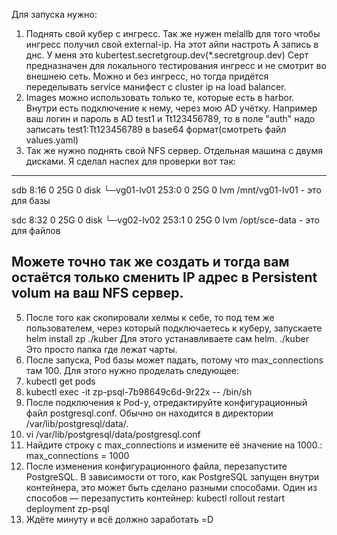 Для запуска нужно:
1. Поднять свой кубер с ингресс. Так же нужен melallb для того чтобы ингресс получил свой external-ip. На этот айпи настроть A запись в днс. 
У меня это kubertest.secretgroup.dev(*.secretgroup.dev)  Серт предназначен для локального тестирования ингресс и не смотрит во внешнею сеть.
Можно и без ингресс, но тогда придётся переделывать service манифест c cluster ip на  load balancer.
2. Images можно использовать только те, которые есть в harbor. Внутри есть подключение к нему, через мою AD учётку.
Например ваш логин и  пароль в AD test1 и Tt123456789, то в поле "auth" надо записать test1:Tt123456789 в base64 формат(смотреть файл values.yaml)
3. Так же нужно поднять свой NFS сервер. Отдельная машина с двумя дисками. Я сделал наспех для проверки вот так:
----
sdb           8:16   0   25G  0 disk 
└─vg01-lv01 253:0    0   25G  0 lvm  /mnt/vg01-lv01     - это для базы

sdc           8:32   0   25G  0 disk 
└─vg02-lv02 253:1    0   25G  0 lvm  /opt/sce-data      - это для файлов

Можете точно так же создать и тогда вам остаётся только сменить IP адрес в Persistent volum на ваш NFS сервер.
----
5.  После того как скопировали хелмы к себе, то под тем же пользователем, через который подключаетесь к куберу, запускаете helm install zp ./kuber
Для этого устанавливаете сам helm. ./kuber Это просто папка где лежат чарты.
6. После запуска, Pod базы может падать, потому что max_connections там 100. Для этого нужно проделать следующее:
7. kubectl get pods
8. kubectl exec -it zp-psql-7b98649c6d-9r22x -- /bin/sh
9. После подключения к Pod-у, отредактируйте конфигурационный файл postgresql.conf. Обычно он находится в директории /var/lib/postgresql/data/.
10. vi /var/lib/postgresql/data/postgresql.conf
11. Найдите строку с max_connections и измените её значение на 1000.: max_connections = 1000
12. После изменения конфигурационного файла, перезапустите PostgreSQL. В зависимости от того, как PostgreSQL запущен внутри контейнера, это может быть сделано разными способами. Один из способов — перезапустить контейнер: kubectl rollout restart deployment zp-psql
13. Ждёте минуту и всё должно заработать =D
